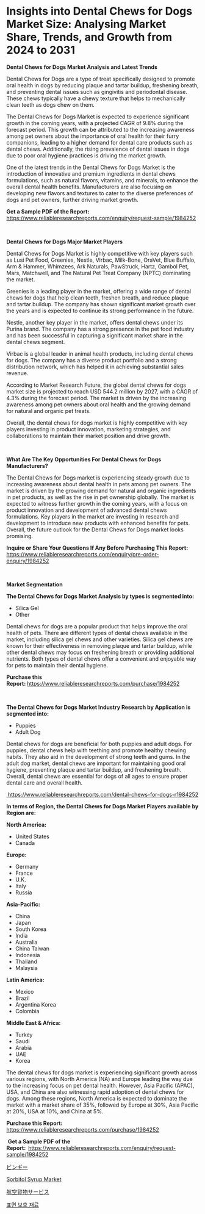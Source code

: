 <p><h1>Insights into Dental Chews for Dogs Market Size: Analysing Market Share, Trends, and Growth from 2024 to 2031</h1></p><p><strong>Dental Chews for Dogs Market Analysis and Latest Trends</strong></p>
<p><p>Dental Chews for Dogs are a type of treat specifically designed to promote oral health in dogs by reducing plaque and tartar buildup, freshening breath, and preventing dental issues such as gingivitis and periodontal disease. These chews typically have a chewy texture that helps to mechanically clean teeth as dogs chew on them.</p><p>The Dental Chews for Dogs Market is expected to experience significant growth in the coming years, with a projected CAGR of 9.8% during the forecast period. This growth can be attributed to the increasing awareness among pet owners about the importance of oral health for their furry companions, leading to a higher demand for dental care products such as dental chews. Additionally, the rising prevalence of dental issues in dogs due to poor oral hygiene practices is driving the market growth.</p><p>One of the latest trends in the Dental Chews for Dogs Market is the introduction of innovative and premium ingredients in dental chews formulations, such as natural flavors, vitamins, and minerals, to enhance the overall dental health benefits. Manufacturers are also focusing on developing new flavors and textures to cater to the diverse preferences of dogs and pet owners, further driving market growth.</p></p>
<p><strong>Get a Sample PDF of the Report:&nbsp;</strong> <a href="https://www.reliableresearchreports.com/enquiry/request-sample/1984252">https://www.reliableresearchreports.com/enquiry/request-sample/1984252</a></p>
<p>&nbsp;</p>
<p><strong>Dental Chews for Dogs Major Market Players</strong></p>
<p><p>Dental Chews for Dogs Market is highly competitive with key players such as Lusi Pet Food, Greenies, Nestle, Virbac, Milk-Bone, OraVet, Blue Buffalo, Arm & Hammer, Whimzees, Ark Naturals, PawStruck, Hartz, Gambol Pet, Mars, Matchwell, and The Natural Pet Treat Company (NPTC) dominating the market.</p><p>Greenies is a leading player in the market, offering a wide range of dental chews for dogs that help clean teeth, freshen breath, and reduce plaque and tartar buildup. The company has shown significant market growth over the years and is expected to continue its strong performance in the future.</p><p>Nestle, another key player in the market, offers dental chews under its Purina brand. The company has a strong presence in the pet food industry and has been successful in capturing a significant market share in the dental chews segment.</p><p>Virbac is a global leader in animal health products, including dental chews for dogs. The company has a diverse product portfolio and a strong distribution network, which has helped it in achieving substantial sales revenue.</p><p>According to Market Research Future, the global dental chews for dogs market size is projected to reach USD 544.2 million by 2027, with a CAGR of 4.3% during the forecast period. The market is driven by the increasing awareness among pet owners about oral health and the growing demand for natural and organic pet treats.</p><p>Overall, the dental chews for dogs market is highly competitive with key players investing in product innovation, marketing strategies, and collaborations to maintain their market position and drive growth.</p></p>
<p>&nbsp;</p>
<p><strong>What Are The Key Opportunities For Dental Chews for Dogs Manufacturers?</strong></p>
<p><p>The Dental Chews for Dogs market is experiencing steady growth due to increasing awareness about dental health in pets among pet owners. The market is driven by the growing demand for natural and organic ingredients in pet products, as well as the rise in pet ownership globally. The market is expected to witness further growth in the coming years, with a focus on product innovation and development of advanced dental chews formulations. Key players in the market are investing in research and development to introduce new products with enhanced benefits for pets. Overall, the future outlook for the Dental Chews for Dogs market looks promising.</p></p>
<p><strong>Inquire or Share Your Questions If Any Before Purchasing This Report:</strong> <a href="https://www.reliableresearchreports.com/enquiry/pre-order-enquiry/1984252">https://www.reliableresearchreports.com/enquiry/pre-order-enquiry/1984252</a></p>
<p>&nbsp;</p>
<p><strong>Market Segmentation</strong></p>
<p><strong>The Dental Chews for Dogs Market Analysis by types is segmented into:</strong></p>
<p><ul><li>Silica Gel</li><li>Other</li></ul></p>
<p><p>Dental chews for dogs are a popular product that helps improve the oral health of pets. There are different types of dental chews available in the market, including silica gel chews and other varieties. Silica gel chews are known for their effectiveness in removing plaque and tartar buildup, while other dental chews may focus on freshening breath or providing additional nutrients. Both types of dental chews offer a convenient and enjoyable way for pets to maintain their dental hygiene.</p></p>
<p><strong>Purchase this Report:&nbsp;</strong><a href="https://www.reliableresearchreports.com/purchase/1984252">https://www.reliableresearchreports.com/purchase/1984252</a></p>
<p>&nbsp;</p>
<p><strong>The Dental Chews for Dogs Market Industry Research by Application is segmented into:</strong></p>
<p><ul><li>Puppies</li><li>Adult Dog</li></ul></p>
<p><p>Dental chews for dogs are beneficial for both puppies and adult dogs. For puppies, dental chews help with teething and promote healthy chewing habits. They also aid in the development of strong teeth and gums. In the adult dog market, dental chews are important for maintaining good oral hygiene, preventing plaque and tartar buildup, and freshening breath. Overall, dental chews are essential for dogs of all ages to ensure proper dental care and overall health.</p></p>
<p><a href="https://www.reliableresearchreports.com/dental-chews-for-dogs-r1984252">&nbsp;https://www.reliableresearchreports.com/dental-chews-for-dogs-r1984252</a></p>
<p><strong>In terms of Region, the Dental Chews for Dogs Market Players available by Region are:</strong></p>
<p>
    <p> <strong> North America: </strong>
        <ul>
            <li>United States</li>
            <li>Canada</li>
        </ul>
        </p> 
    <p> <strong> Europe: </strong>
        <ul>
            <li>Germany</li>
            <li>France</li>
            <li>U.K.</li>
            <li>Italy</li>
            <li>Russia</li>
        </ul>
        </p> 
    <p> <strong> Asia-Pacific: </strong>
        <ul>
            <li>China</li>
            <li>Japan</li>
            <li>South Korea</li>
            <li>India</li>
            <li>Australia</li>
            <li>China Taiwan</li>
            <li>Indonesia</li>
            <li>Thailand</li>
            <li>Malaysia</li>
        </ul>
        </p> 
    <p> <strong> Latin America: </strong>
        <ul>
            <li>Mexico</li>
            <li>Brazil</li>
            <li>Argentina Korea</li>
            <li>Colombia</li>
        </ul>
        </p> 
    <p> <strong> Middle East & Africa: </strong>
        <ul>
            <li>Turkey</li>
            <li>Saudi</li>
            <li>Arabia</li>
            <li>UAE</li>
            <li>Korea</li>
        </ul>
    </p>
    </p>
<p><p>The dental chews for dogs market is experiencing significant growth across various regions, with North America (NA) and Europe leading the way due to the increasing focus on pet dental health. However, Asia Pacific (APAC), USA, and China are also witnessing rapid adoption of dental chews for dogs. Among these regions, North America is expected to dominate the market with a market share of 35%, followed by Europe at 30%, Asia Pacific at 20%, USA at 10%, and China at 5%.</p></p>
<p><strong>Purchase this Report: </strong><a href="https://www.reliableresearchreports.com/purchase/1984252">https://www.reliableresearchreports.com/purchase/1984252</a></p>
<p>&nbsp;<strong>Get a Sample PDF of the Report:&nbsp;&nbsp;</strong><a href="https://www.reliableresearchreports.com/enquiry/request-sample/1984252">https://www.reliableresearchreports.com/enquiry/request-sample/1984252</a></p>
<p><strong></strong></p>
<p><p><a href="https://medium.com/@josephee58/%E3%83%93%E3%83%B3%E3%82%AE%E3%83%BC%E5%B8%82%E5%A0%B4%E8%A6%8F%E6%A8%A1-cagr-%E3%83%88%E3%83%AC%E3%83%B3%E3%83%892024-2030-abc8d0814ce9">ビンギー</a></p><p><a href="https://github.com/Alonsoolds3wq1d81czn8rbol/Market-Research-Report-List-1/blob/main/sorbitol-syrup-market.md">Sorbitol Syrup Market</a></p><p><a href="https://medium.com/@isomgleason2023/2024%E5%B9%B4%E3%81%8B%E3%82%892031%E5%B9%B4%E3%81%BE%E3%81%A7%E3%81%AE%E6%9C%9F%E9%96%93%E3%81%AB%E4%BA%88%E6%B8%AC%E3%81%95%E3%82%8C%E3%82%8B%E8%88%AA%E7%A9%BA%E8%B2%A8%E7%89%A9%E3%82%B5%E3%83%BC%E3%83%93%E3%82%B9%E3%81%AE%E5%B8%82%E5%A0%B4%E5%8B%95%E5%90%91%E3%81%A8%E5%B8%82%E5%A0%B4%E5%88%86%E6%9E%90-482ce8eb7adf">航空貨物サービス</a></p><p><a href="https://medium.com/@leatharoan20231/%ED%91%9C%EB%A9%B4-%EB%B3%B4%ED%98%B8-%EC%86%8C%EC%9E%AC-%EC%8B%9C%EC%9E%A5-%EC%A0%90%EC%9C%A0%EC%9C%A8-%EB%B3%80%ED%99%94-%EB%B0%8F-%EC%8B%9C%EC%9E%A5-%EC%84%B1%EC%9E%A5-%EC%A0%84%EB%A7%9D-2024-2031-1c2debe11db0">표면 보호 재료</a></p></p>